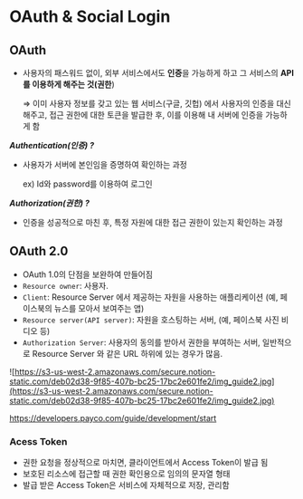 # OAuth & Social Login

## OAuth

- 사용자의 패스워드 없이, 외부 서비스에서도 **인증**을 가능하게 하고 그 서비스의 **API를 이용하게 해주는 것(권한**)

  ⇒  이미 사용자 정보를 갖고 있는 웹 서비스(구글, 깃헙) 에서 사용자의 인증을 대신해주고, 접근 권한에 대한 토큰을 발급한 후, 이를 이용해 내 서버에 인증을 가능하게 함

*__Authentication(인증) ?__*

- 사용자가 서버에 본인임을 증명하여 확인하는 과정

  ex) Id와 password를 이용하여  로그인

***Authorization(권한) ?***

- 인증을 성공적으로 마친 후, 특정 자원에 대한 접근 권한이 있는지 확인하는 과정

## OAuth 2.0

- OAuth 1.0의 단점을 보완하여 만들어짐
- `Resource owner`: 사용자.
- `Client`: Resource Server 에서 제공하는 자원을 사용하는 애플리케이션 (예, 페이스북의 뉴스를 모아서 보여주는 앱)
- `Resource server(API server)`: 자원을 호스팅하는 서버, (예, 페이스북 사진 비디오 등)
- `Authorization Server`: 사용자의 동의를 받아서 권한을 부여하는 서버, 일반적으로 Resource Server 와 같은 URL 하위에 있는 경우가 많음.

![https://s3-us-west-2.amazonaws.com/secure.notion-static.com/deb02d38-9f85-407b-bc25-17bc2e601fe2/img_guide2.jpg](https://s3-us-west-2.amazonaws.com/secure.notion-static.com/deb02d38-9f85-407b-bc25-17bc2e601fe2/img_guide2.jpg)

https://developers.payco.com/guide/development/start

### Acess Token

- 권한 요청을 정상적으로 마치면, 클라이언트에서 Access Token이 발급 됨
- 보호된 리소스에 접근할 때 권한 확인용으로 임의의 문자열 형태
- 발급 받은 Access Token은 서비스에 자체적으로 저장, 관리함